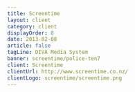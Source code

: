 ```yaml
---
title: Screentime
layout: client
category: client
displayOrder: 8
date: 2013-02-08
article: false
tagLine: DIVA Media System
banner: screentime/police-ten7
client: Screentime
clientUrl: http://www.screentime.co.nz/
clientLogo: screentime/screentime.png
---
```


